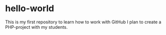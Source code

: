 # hello-world
This is my first repository to learn how to work with GitHub
I plan to create a PHP-project with my students.
